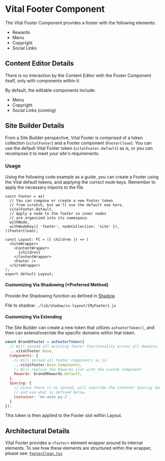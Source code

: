 # Vital Footer Component

The Vital Footer Component provides a footer with the following elements:

- Rewards
- Menu
- Copyright
- Social Links

## Content Editor Details

There is no interaction by the Content Editor with the Footer Component itself, only with components
within it.

By default, the editable components include:

- Menu
- Copyright
- Social Links (coming)

## Site Builder Details

From a Site Builder perspective, Vital Footer is comprised of a token collection (`vitalFooter`) and
a Footer component (`FooterClean`). You can use the default Vital Footer token
(`vitalFooter.Default`) as is, or you can recompose it to meet your site's requirements.

### Usage

Using the following code example as a guide, you can create a Footer using the Vital default tokens,
and applying the correct node keys. Remember to apply the necessary imports to the file.

```tsx
const Footer = as(
  // You can compose or create a new Footer token
  // from scratch, but we'll use the default one here.
  vitalFooter.Default,
  // Apply a node to the footer so inner nodes
  // are organized into its namespace.
  withNode,
  withNodeKey({ 'footer', nodeCollection: 'site' }),
)(FooterClean);

const Layout: FC = ({ children }) => (
  <SiteWrapper>
    <ContentWrapper>
      {children}
    </ContentWrapper>
    <Footer />
  </SiteWrapper>
);
export default Layout;
```

#### Customizing Via Shadowing (*Preferred Method)

Provide the Shadowing function as defined in [Shadow](../CX_Elements/Shadow).

File to shadow: `./lib/shadow/cx-layout/{MyFooter}.js`

#### Customizing Via Extending

The Site Builder can create a new token that utilizes `asFooterToken()`, and then can
extend/override the specific domains within that token.

```js
const BrandXFooter = asFooterToken({
  // Will spread all existing footer functionality across all domains.
  ...vitalFooter.Base,
  Components: {
    // Will spread all footer components as is.
    ...vitalFooter.Base.Components,
    // Will replace the Rewards slot with the custom component
    Rewards: brandXRewards.Default,
  },
  Spacing: {
    // Since there is no spread, will override the cxFooter Spacing domain
    // and use what is defined below.
    Container: 'mx-auto py-2',
  }
});
```

This token is then applied to the Footer slot within Layout.

## Architectural Details

Vital Footer provides a `<footer>` element wrapper around its internal elements. To see how these
elements are structured within the wrapper, please see:
[`FooterClean.tsx`](https://github.com/johnsonandjohnson/Bodiless-JS/blob/main/packages/cx-layout/src/components/Footer/FooterClean.tsx ':target=_blank')

